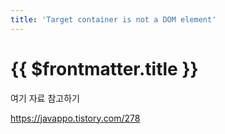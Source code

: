 ```yaml
---
title: 'Target container is not a DOM element'
---
```


# {{ $frontmatter.title }}


여기 자료 참고하기

https://javappo.tistory.com/278